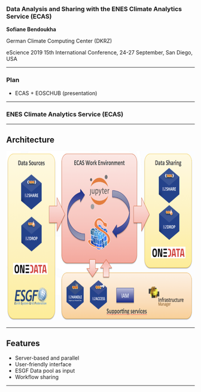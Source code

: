 
### Data Analysis and Sharing with the ENES Climate Analytics Service (ECAS)

**Sofiane Bendoukha**

German Climate Computing Center (DKRZ)

eScience 2019 15th International Conference, 24-27 September, San Diego, USA

---

### Plan

* ECAS + EOSCHUB (presentation)


***

### **ENES Climate Analytics Service (ECAS)**

---

## Architecture

<img src="slides/images/new_ecas_architecture.png" height="455" width="695" alt='ECAS Architecture'>

---

## Features

* Server-based and parallel
* User-friendly interface
* ESGF Data pool as input
* Workflow sharing

---

